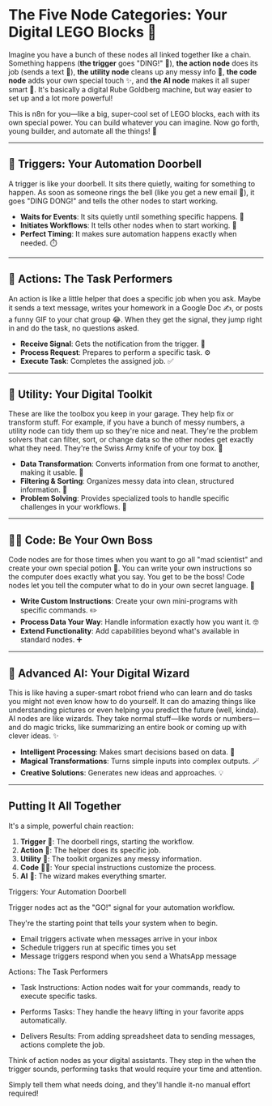 # The Five Node Categories: Your Digital LEGO Blocks 🧱

Imagine you have a bunch of these nodes all linked together like a chain. Something happens (**the trigger** goes "DING!" 🔔), **the action node** does its job (sends a text 📲), **the utility node** cleans up any messy info 🧹, **the code node** adds your own special touch ✨, and **the AI node** makes it all super smart 🧠. It's basically a digital Rube Goldberg machine, but way easier to set up and a lot more powerful!

This is n8n for you—like a big, super-cool set of LEGO blocks, each with its own special power. You can build whatever you can imagine. Now go forth, young builder, and automate all the things! 🚀

---

## **🚪 Triggers: Your Automation Doorbell**

A trigger is like your doorbell. It sits there quietly, waiting for something to happen. As soon as someone rings the bell (like you get a new email 📧), it goes "DING DONG!" and tells the other nodes to start working.

- **Waits for Events**: It sits quietly until something specific happens. 🤫
- **Initiates Workflows**: It tells other nodes when to start working. 🏁
- **Perfect Timing**: It makes sure automation happens exactly when needed. ⏱️

---

## **🏃 Actions: The Task Performers**

An action is like a little helper that does a specific job when you ask. Maybe it sends a text message, writes your homework in a Google Doc ✍️, or posts a funny GIF to your chat group 😂. When they get the signal, they jump right in and do the task, no questions asked.

- **Receive Signal**: Gets the notification from the trigger. 🔔
- **Process Request**: Prepares to perform a specific task. ⚙️
- **Execute Task**: Completes the assigned job. ✅

---

## **🧰 Utility: Your Digital Toolkit**

These are like the toolbox you keep in your garage. They help fix or transform stuff. For example, if you have a bunch of messy numbers, a utility node can tidy them up so they're nice and neat. They're the problem solvers that can filter, sort, or change data so the other nodes get exactly what they need. They're the Swiss Army knife of your toy box. 🔪

- **Data Transformation**: Converts information from one format to another, making it usable. 🔄
- **Filtering & Sorting**: Organizes messy data into clean, structured information. 🧹
- **Problem Solving**: Provides specialized tools to handle specific challenges in your workflows. 🧩

---

## **👨‍💻 Code: Be Your Own Boss**

Code nodes are for those times when you want to go all "mad scientist" and create your own special potion 🧪. You can write your own instructions so the computer does exactly what you say. You get to be the boss! Code nodes let you tell the computer what to do in your own secret language. 🤫

- **Write Custom Instructions**: Create your own mini-programs with specific commands. ✏️
- **Process Data Your Way**: Handle information exactly how you want it. 🤓
- **Extend Functionality**: Add capabilities beyond what's available in standard nodes. ➕

---

## **🔮 Advanced AI: Your Digital Wizard**

This is like having a super-smart robot friend who can learn and do tasks you might not even know how to do yourself. It can do amazing things like understanding pictures or even helping you predict the future (well, kinda). AI nodes are like wizards. They take normal stuff—like words or numbers—and do magic tricks, like summarizing an entire book or coming up with clever ideas. ✨

- **Intelligent Processing**: Makes smart decisions based on data. 🤖
- **Magical Transformations**: Turns simple inputs into complex outputs. 🪄
- **Creative Solutions**: Generates new ideas and approaches. 💡

---

## **Putting It All Together**

It's a simple, powerful chain reaction:

1.  **Trigger** 🔔: The doorbell rings, starting the workflow.
2.  **Action** 🏃: The helper does its specific job.
3.  **Utility** 🧰: The toolkit organizes any messy information.
4.  **Code** 👨‍💻: Your special instructions customize the process.
5.  **AI** 🔮: The wizard makes everything smarter.

Triggers: Your Automation Doorbell

Trigger nodes act as the "GO!" signal for your automation workflow.

They're the starting point that tells your system when to begin.

- Email triggers activate when messages arrive in your inbox
- Schedule triggers run at specific times you set
- Message triggers respond when you send a WhatsApp message

Actions: The Task Performers

- Task Instructions: Action nodes wait for your commands, ready to execute specific tasks.

- Performs Tasks: They handle the heavy lifting in your favorite apps automatically.

- Delivers Results: From adding spreadsheet data to sending messages, actions complete the job.

Think of action nodes as your digital assistants. They step in the when the trigger sounds, performing tasks that would require your time and attention.

Simply tell them what needs doing, and they'll handle it-no manual effort required!